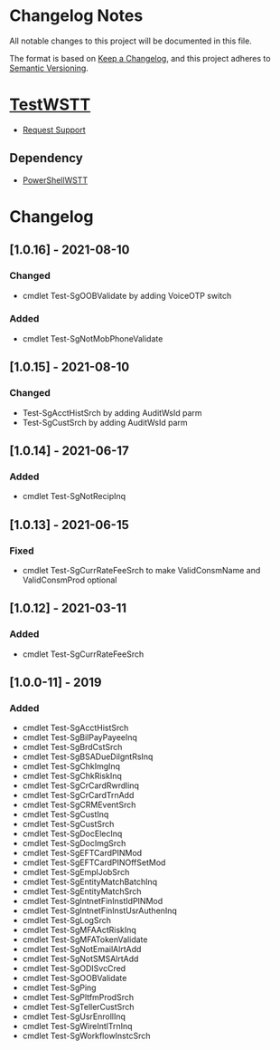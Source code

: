 # Changelog Notes
All notable changes to this project will be documented in this file.

The format is based on [Keep a Changelog](https://keepachangelog.com/en/1.0.0/),
and this project adheres to [Semantic Versioning](https://semver.org/spec/v2.0.0.html).




# [TestWSTT](https://tools.jhacorp.com/testwstt "TestWSTT Installation Instructions")
- [Request Support](https://eisportal.jhacorp.com/ToolsSupport/#/Request?id=3 "Support for WSTT")
## Dependency
- [PowerShellWSTT](https://tools.jhacorp.com/powershellwstt "PowerShellWSTT Installation Instructions")
# Changelog
## [1.0.16] - 2021-08-10
### Changed
- cmdlet Test-SgOOBValidate by adding VoiceOTP switch
### Added
- cmdlet Test-SgNotMobPhoneValidate

## [1.0.15] - 2021-08-10
### Changed
- Test-SgAcctHistSrch by adding AuditWsId parm
- Test-SgCustSrch by adding AuditWsId parm

## [1.0.14] - 2021-06-17
### Added
- cmdlet Test-SgNotRecipInq

## [1.0.13] - 2021-06-15
### Fixed
- cmdlet Test-SgCurrRateFeeSrch to make ValidConsmName and ValidConsmProd optional

## [1.0.12] - 2021-03-11
### Added
- cmdlet Test-SgCurrRateFeeSrch

## [1.0.0-11] - 2019
### Added
- cmdlet Test-SgAcctHistSrch
- cmdlet Test-SgBilPayPayeeInq
- cmdlet Test-SgBrdCstSrch
- cmdlet Test-SgBSADueDilgntRsInq
- cmdlet Test-SgChkImgInq
- cmdlet Test-SgChkRiskInq
- cmdlet Test-SgCrCardRwrdlinq
- cmdlet Test-SgCrCardTrnAdd
- cmdlet Test-SgCRMEventSrch
- cmdlet Test-SgCustInq
- cmdlet Test-SgCustSrch
- cmdlet Test-SgDocElecInq
- cmdlet Test-SgDocImgSrch
- cmdlet Test-SgEFTCardPINMod
- cmdlet Test-SgEFTCardPINOffSetMod
- cmdlet Test-SgEmplJobSrch
- cmdlet Test-SgEntityMatchBatchInq
- cmdlet Test-SgEntityMatchSrch
- cmdlet Test-SgIntnetFinInstIdPINMod
- cmdlet Test-SgIntnetFinInstUsrAuthenInq
- cmdlet Test-SgLogSrch
- cmdlet Test-SgMFAActRiskInq
- cmdlet Test-SgMFATokenValidate
- cmdlet Test-SgNotEmailAlrtAdd
- cmdlet Test-SgNotSMSAlrtAdd
- cmdlet Test-SgODISvcCred
- cmdlet Test-SgOOBValidate
- cmdlet Test-SgPing
- cmdlet Test-SgPltfmProdSrch
- cmdlet Test-SgTellerCustSrch
- cmdlet Test-SgUsrEnrollInq
- cmdlet Test-SgWireIntlTrnInq
- cmdlet Test-SgWorkflowInstcSrch